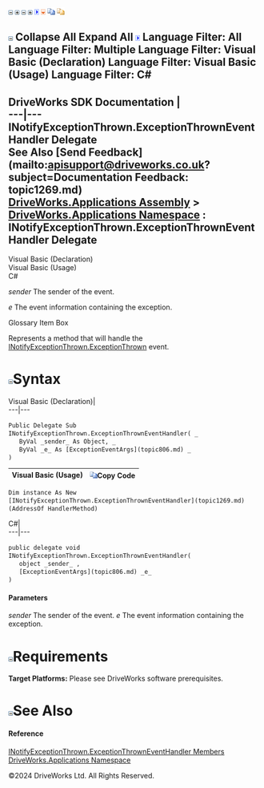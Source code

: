 ![](dotnetimages/collapse.gif) ![](dotnetimages/expand.gif) ![](dotnetimages/collapse.gif) ![](dotnetimages/expand.gif) ![](dotnetimages/drpdown.gif) ![](dotnetimages/drpdown_orange.gif) ![](dotnetimages/copycode.gif) ![](dotnetimages/copycodeHighlight.gif)

![](dotnetimages/collapse.gif) Collapse All Expand All ![](dotnetimages/drpdown.gif) Language Filter: All  Language Filter: Multiple  Language Filter: Visual Basic (Declaration) Language Filter: Visual Basic (Usage) Language Filter: C#  
---  
DriveWorks SDK Documentation  |   
---|---  
INotifyExceptionThrown.ExceptionThrownEventHandler Delegate   
See Also [Send Feedback](mailto:apisupport@driveworks.co.uk?subject=Documentation Feedback: topic1269.md)  
[DriveWorks.Applications Assembly](topic13.md) > [DriveWorks.Applications Namespace](topic16.md) : INotifyExceptionThrown.ExceptionThrownEventHandler Delegate  
---  
  
Visual Basic (Declaration)    
Visual Basic (Usage)    
C# 

_sender_
    The sender of the event.

_e_
    The event information containing the exception.

Glossary Item Box

Represents a method that will handle the [INotifyExceptionThrown.ExceptionThrown](topic354.md) event. 

# ![](dotnetimages/collapse.gif)Syntax

Visual Basic (Declaration)|   
---|---  
      
    
    Public Delegate Sub INotifyExceptionThrown.ExceptionThrownEventHandler( _
       ByVal _sender_ As Object, _
       ByVal _e_ As [ExceptionEventArgs](topic806.md) _
    )   
  
Visual Basic (Usage)| ![](dotnetimages/copycode.gif)Copy Code  
---|---  
      
    
    Dim instance As New [INotifyExceptionThrown.ExceptionThrownEventHandler](topic1269.md)(AddressOf HandlerMethod)  
  
C#|   
---|---  
      
    
    public delegate void INotifyExceptionThrown.ExceptionThrownEventHandler( 
       object _sender_ ,
       [ExceptionEventArgs](topic806.md) _e_
    )  
  
#### Parameters

 _sender_
    The sender of the event.
_e_
    The event information containing the exception.

# ![](dotnetimages/collapse.gif)Requirements

**Target Platforms:** Please see DriveWorks software prerequisites.

# ![](dotnetimages/collapse.gif)See Also

#### Reference

[INotifyExceptionThrown.ExceptionThrownEventHandler Members](topic1269.md)   
[DriveWorks.Applications Namespace](topic16.md)

©2024 DriveWorks Ltd. All Rights Reserved.
